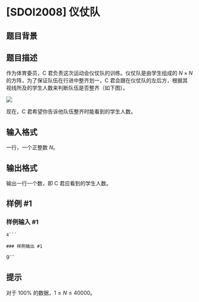 # [SDOI2008] 仪仗队

## 题目背景



## 题目描述

作为体育委员，C 君负责这次运动会仪仗队的训练。仪仗队是由学生组成的 $N \times N$ 的方阵，为了保证队伍在行进中整齐划一，C 君会跟在仪仗队的左后方，根据其视线所及的学生人数来判断队伍是否整齐（如下图）。

![](https://cdn.luogu.com.cn/upload/pic/1149.png)

现在，C 君希望你告诉他队伍整齐时能看到的学生人数。

## 输入格式

一行，一个正整数 $N$。

## 输出格式

输出一行一个数，即 C 君应看到的学生人数。

## 样例 #1

### 样例输入 #1
```
4```

### 样例输出 #1

```
9```

## 提示

对于 $100 \%$ 的数据，$1 \le N \le 40000$。
